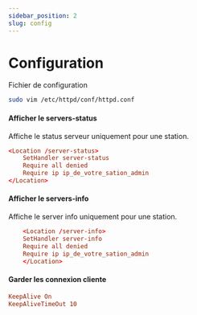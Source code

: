 ```yaml
---
sidebar_position: 2
slug: config
---
```


# Configuration

Fichier de configuration
```bash
sudo vim /etc/httpd/conf/httpd.conf
```

#### Afficher le servers-status
Affiche le status serveur uniquement pour une station.
```conf
<Location /server-status>
    SetHandler server-status
    Require all denied
    Require ip ip_de_votre_sation_admin
</Location>
```

#### Afficher le servers-info

Affiche le server info uniquement pour une station.
```conf
    <Location /server-info>
    SetHandler server-info
    Require all denied
    Require ip ip_de_votre_sation_admin
    </Location>
```

#### Garder les connexion cliente
```conf
KeepAlive On
KeepAliveTimeOut 10
```